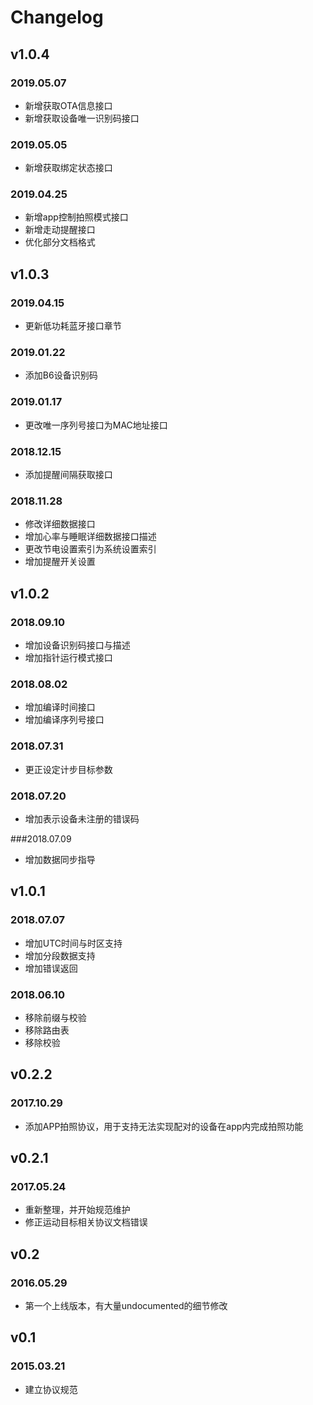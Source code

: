 # Changelog


## v1.0.4

### 2019.05.07

- 新增获取OTA信息接口
- 新增获取设备唯一识别码接口

### 2019.05.05

- 新增获取绑定状态接口

### 2019.04.25

- 新增app控制拍照模式接口
- 新增走动提醒接口
- 优化部分文档格式

## v1.0.3

### 2019.04.15

- 更新低功耗蓝牙接口章节

### 2019.01.22

- 添加B6设备识别码

### 2019.01.17

- 更改唯一序列号接口为MAC地址接口

### 2018.12.15

- 添加提醒间隔获取接口

### 2018.11.28

- 修改详细数据接口
- 增加心率与睡眠详细数据接口描述
- 更改节电设置索引为系统设置索引
- 增加提醒开关设置

## v1.0.2

### 2018.09.10

- 增加设备识别码接口与描述
- 增加指针运行模式接口

### 2018.08.02

- 增加编译时间接口
- 增加编译序列号接口

### 2018.07.31

- 更正设定计步目标参数

### 2018.07.20

- 增加表示设备未注册的错误码

###2018.07.09

- 增加数据同步指导

## v1.0.1

### 2018.07.07

- 增加UTC时间与时区支持
- 增加分段数据支持
- 增加错误返回

### 2018.06.10

- 移除前缀与校验
- 移除路由表
- 移除校验

## v0.2.2

### 2017.10.29

- 添加APP拍照协议，用于支持无法实现配对的设备在app内完成拍照功能

## v0.2.1

### 2017.05.24
- 重新整理，并开始规范维护
- 修正运动目标相关协议文档错误

## v0.2
### 2016.05.29
- 第一个上线版本，有大量undocumented的细节修改

## v0.1
### 2015.03.21
- 建立协议规范

